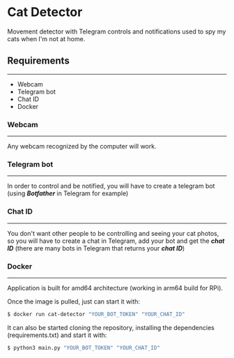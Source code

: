 # Cat Detector
Movement detector with Telegram controls and notifications used to spy my cats when I'm not at home.
## Requirements
---
- Webcam
- Telegram bot
- Chat ID
- Docker

### Webcam
---
Any webcam recognized by the computer will work.
### Telegram bot
---
In order to control and be notified, you will have to create a telegram bot (using ___Botfather___ in Telegram for example)
### Chat ID
---
You don't want other people to be controlling and seeing your cat photos, so you will have to create a chat in Telegram, add your bot and get the ___chat ID___ (there are many bots in Telegram that returns your ___chat ID___)
### Docker
---
Application is built for amd64 architecture (working in arm64 build for RPi).

Once the image is pulled, just can start it with:
~~~bash
$ docker run cat-detector "YOUR_BOT_TOKEN" "YOUR_CHAT_ID"
~~~

It can also be started cloning the repository, installing the dependencies (requirements.txt) and start it with:
~~~bash
$ python3 main.py "YOUR_BOT_TOKEN" "YOUR_CHAT_ID"
~~~